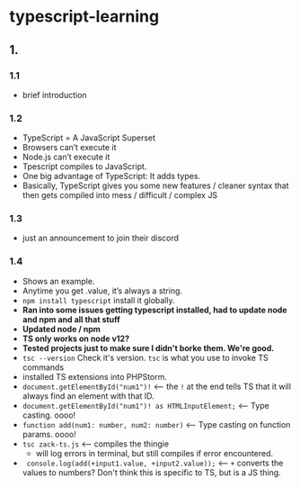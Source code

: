 # typescript-learning


##  1. 
### 1.1
* brief introduction

### 1.2

* TypeScript = A JavaScript Superset 
* Browsers can’t execute it 
* Node.js can’t execute it 
* Tpescript compiles to JavaScript. 
* One big advantage of TypeScript: It adds types. 
* Basically, TypeScript gives you some new features / cleaner syntax that then gets compiled into mess / difficult / complex JS

### 1.3
* just an announcement to join their discord

### 1.4

* Shows an example.  
* Anytime you get .value, it’s always a string.
* `npm install typescript` install it globally.
* **Ran into some issues getting typescript installed, had to update node and npm and all that stuff**
* **Updated node / npm**
* **TS only works on node v12?**
* **Tested projects just to make sure I didn't borke them.  We're good.**
* `tsc --version` Check it's version.  `tsc` is what you use to invoke TS commands
* installed TS extensions into PHPStorm. 
* `document.getElementById("num1")!` <-- the `!` at the end tells TS that it will always find an element with that ID.
* `document.getElementById("num1")! as HTMLInputElement;` <-- Type casting.  oooo!
* `function add(num1: number, num2: number)` <-- Type casting on function params.  oooo!
* `tsc zack-ts.js` <-- compiles the thingie
  * will log errors in terminal, but still compiles if error encountered.
* ` console.log(add(+input1.value, +input2.value));` <-- `+` converts the values to numbers?  Don't think this is specific to TS, but is a JS thing.